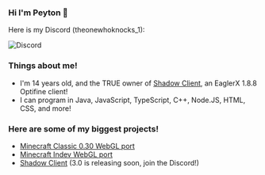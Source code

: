 ### Hi I'm Peyton 👋

Here is my Discord (theonewhoknocks_1):

![Discord](https://discord-readme-badge.vercel.app/api?id=852205147458109492)

### Things about me!
- I'm 14 years old, and the TRUE owner of [Shadow Client](https://dsc.gg/shadow-eagler/), an EaglerX 1.8.8 Optifine client!
- I can program in Java, JavaScript, TypeScript, C++, Node.JS, HTML, CSS, and more!

### Here are some of my biggest projects!
- [Minecraft Classic 0.30 WebGL port](https://github.com/PeytonPlayz595/0.30-WebGL/)
- [Minecraft Indev WebGL port](https://github.com/PeytonPlayz595/Minecraft-Indev-WebGL)
- [Shadow Client](https://dsc.gg/shadow-eagler/) (3.0 is releasing soon, join the Discord!)

